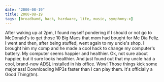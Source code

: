 ```yaml
---
date: "2000-08-19"
title: 2000-08-19
tags: [broadband, hack, hardware, life, music, symphony-x]
---
```

After waking up at 2pm, I found myself pondering if I should or not
go to McDonald's to get those 10 Big Macs that mom had bought for
Mc Dia Feliz. I went and then, after being stuffed, went again to
my uncle's shop. I brought him my comp and he made a cool hack to
change my computer's battery. My computer seems happier and
healthier. Ok, not sure about happier, but it sure looks healthier.
And just found out that my uncle had a cool, brand-new
[ADSL](http://www.speedy.com.br) installed in his office. Wow!
Those things kick some major ass! Downloading MP3s faster than I
can play them. It's officially a Good Thing(tm).
